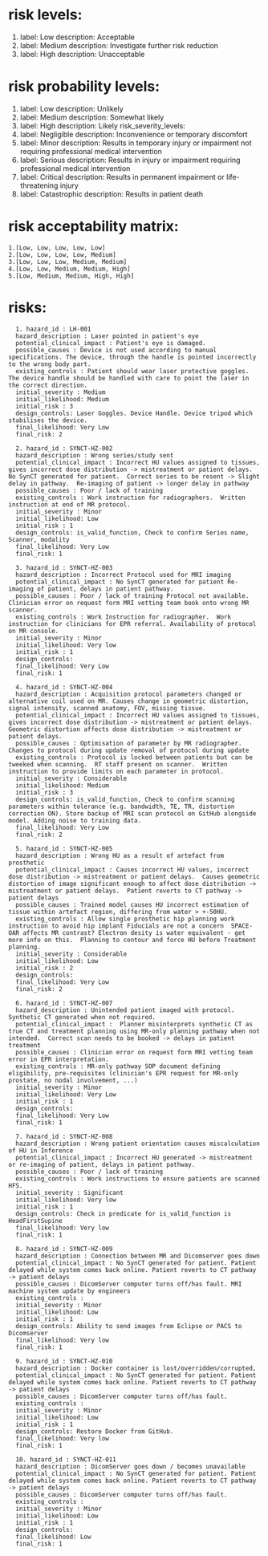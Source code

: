 # risk levels:
1. label: Low
  description: Acceptable
2. label: Medium
  description: Investigate further risk reduction
3. label: High
  description: Unacceptable
  
 # risk probability levels:
1. label: Low
  description: Unlikely
2. label: Medium
  description: Somewhat likely
3. label: High
  description: Likely
risk_severity_levels:
1. label: Negligible
  description: Inconvenience or temporary discomfort
2. label: Minor
  description: Results in temporary injury or impairment not requiring professional medical intervention
3. label: Serious
  description: Results in injury or impairment requiring professional medical intervention
4. label: Critical
  description: Results in permanent impairment or life-threatening injury
5. label: Catastrophic
  description: Results in patient death
# risk acceptability matrix:
    1.[Low, Low, Low, Low, Low]
    2.[Low, Low, Low, Low, Medium]
    3.[Low, Low, Low, Medium, Medium]
    4.[Low, Low, Medium, Medium, High]
    5.[Low, Medium, Medium, High, High]
# risks:
      1. hazard_id : LH-001
      hazard_description : Laser pointed in patient's eye
      potential_clinical_impact : Patient's eye is damaged.
      possible_causes : Device is not used according to manual specifications. The device, through the handle is pointed incorrectly to the wrong body part.
      existing_controls : Patient should wear laser protective goggles. The device handle should be handled with care to point the laser in the correct direction.
      initial_severity : Medium
      initial_likelihood: Medium
      initial_risk : 3
      design_controls: Laser Goggles. Device Handle. Device tripod which stabilises the device.
      final_likelihood: Very Low
      final_risk: 2

      2. hazard_id : SYNCT-HZ-002
      hazard_description : Wrong series/study sent
      potential_clinical_impact : Incorrect HU values assigned to tissues, gives incorrect dose distribution -> mistreatment or patient delays.  No SynCT generated for patient.  Correct series to be resent -> Slight delay in pathway.  Re-imaging of patient -> longer delay in pathway
      possible_causes : Poor / lack of training
      existing_controls : Work instruction for radiographers.  Written instruction at end of MR protocol.
      initial_severity : Minor
      initial_likelihood: Low
      initial_risk : 1
      design_controls: is_valid_function, Check to confirm Series name, Scanner, modality
      final_likelihood: Very Low
      final_risk: 1

      3. hazard_id : SYNCT-HZ-003
      hazard_description : Incorrect Protocol used for MRI imaging
      potential_clinical_impact : No SynCT generated for patient Re-imaging of patient, delays in patient pathway.
      possible_causes : Poor / lack of training Protocol not available. Clinician error on request form MRI vetting team book onto wrong MR scanner.
      existing_controls : Work Instruction for radiographer.  Work instruction for clinicians for EPR referral. Availability of protocol on MR console.
      initial_severity : Minor
      initial_likelihood: Very low
      initial_risk : 1
      design_controls:
      final_likelihood: Very Low
      final_risk: 1

      4. hazard_id : SYNCT-HZ-004
      hazard_description : Acquisition protocol parameters changed or alternative coil used on MR. Causes change in geometric distortion, signal intensity, scanned anatomy, FOV, missing tissue.
      potential_clinical_impact : Incorrect HU values assigned to tissues, gives incorrect dose distribution -> mistreatment or patient delays.  Geometric distortion affects dose distribution -> mistreatment or patient delays.
      possible_causes : Optimisation of parameter by MR radiographer.  Changes to protocol during update removal of protocol during update
      existing_controls : Protocol is locked between patients but can be tweeked when scanning.  RT staff present on scanner.  Written instruction to provide limits on each parameter in protocol.
      initial_severity : Considerable
      initial_likelihood: Medium
      initial_risk : 3
      design_controls: is_valid_function, Check to confirm scanning parameters within tolerance (e.g. bandwidth, TE, TR, distortion correction ON). Store backup of MRI scan protocol on GitHub alongside model. Adding noise to training data.
      final_likelihood: Very Low
      final_risk: 2

      5. hazard_id : SYNCT-HZ-005
      hazard_description : Wrong HU as a result of artefact from prosthetic
      potential_clinical_impact : Causes incorrect HU values, incorrect dose distribution -> mistreatment or patient delays.  Causes geometric distortion of image significant enough to affect dose distribution -> mistreatment or patient delays.  Patient reverts to CT pathway -> patient delays
      possible_causes : Trained model causes HU incorrect estimation of tissue within artefact region, differing from water > +-50HU.
      existing_controls : Allow single prosthetic hip planning work instruction to avoid hip implant Fiducials are not a concern  SPACE-OAR affects MR contrast? Electron desity is water equivalent - get more info on this.  Planning to contour and force HU before Treatment planning.
      initial_severity : Considerable
      initial_likelihood: Low
      initial_risk : 2
      design_controls:
      final_likelihood: Very Low
      final_risk: 2

      6. hazard_id : SYNCT-HZ-007
      hazard_description : Unintended patient imaged with protocol. Synthetic CT generated when not required.
      potential_clinical_impact :  Planner misinterprets synthetic CT as true CT and treatment planning using MR-only planning pathway when not intended.  Correct scan needs to be booked -> delays in patient treatment
      possible_causes : Clinician error on request form MRI vetting team error in EPR interpretation.
      existing_controls : MR-only pathway SOP document defining eligibility, pre-requisites (clinician's EPR request for MR-only prostate, no nodal involvement, ...)
      initial_severity : Minor
      initial_likelihood: Very Low
      initial_risk : 1
      design_controls:
      final_likelihood: Very Low
      final_risk: 1

      7. hazard_id : SYNCT-HZ-008
      hazard_description : Wrong patient orientation causes miscalculation of HU in Inference
      potential_clinical_impact : Incorrect HU generated -> mistreatment or re-imaging of patient, delays in patient pathway.
      possible_causes : Poor / lack of training
      existing_controls : Work instructions to ensure patients are scanned HFS.
      initial_severity : Significant
      initial_likelihood: Very low
      initial_risk : 1
      design_controls: Check in predicate for is_valid_function is HeadFirstSupine
      final_likelihood: Very low
      final_risk: 1

      8. hazard_id : SYNCT-HZ-009
      hazard_description : Connection between MR and Dicomserver goes down
      potential_clinical_impact : No SynCT generated for patient. Patient delayed while system comes back online. Patient reverts to CT pathway -> patient delays
      possible_causes : DicomServer computer turns off/has fault. MRI machine system update by engineers
      existing_controls :
      initial_severity : Minor
      initial_likelihood: Low
      initial_risk : 1
      design_controls: Ability to send images from Eclipse or PACS to Dicomserver
      final_likelihood: Very low
      final_risk: 1

      9. hazard_id : SYNCT-HZ-010
      hazard_description : Docker container is lost/overridden/corrupted,
      potential_clinical_impact : No SynCT generated for patient. Patient delayed while system comes back online. Patient reverts to CT pathway -> patient delays
      possible_causes : DicomServer computer turns off/has fault.
      existing_controls :
      initial_severity : Minor
      initial_likelihood: Low
      initial_risk : 1
      design_controls: Restore Docker from GitHub.
      final_likelihood: Very low
      final_risk: 1

      10. hazard_id : SYNCT-HZ-011
      hazard_description : DicomServer goes down / becomes unavailable
      potential_clinical_impact : No SynCT generated for patient. Patient delayed while system comes back online. Patient reverts to CT pathway -> patient delays
      possible_causes : DicomServer computer turns off/has fault.
      existing_controls :
      initial_severity : Minor
      initial_likelihood: Low
      initial_risk : 1
      design_controls:
      final_likelihood: Low
      final_risk: 1
